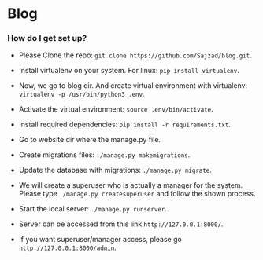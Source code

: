 # Blog

### How do I get set up? ###

* Please Clone the repo: ```git clone https://github.com/Sajzad/blog.git```.

* Install virtualenv on your system. For linux: ```pip install virtualenv```.

* Now, we go to blog dir. And create virtual environment with virtualenv: ```virtualenv -p /usr/bin/python3 .env```.

* Activate the virtual environment: ```source .env/bin/activate```.

* Install required dependencies: ```pip install -r requirements.txt```.

* Go to website dir where the manage.py file.

* Create migrations files: ```./manage.py makemigrations```.

* Update the database with migrations: ```./manage.py migrate```.

* We will create a superuser who is actually a manager for the system. Please type ```./manage.py createsuperuser``` and follow the shown process.

* Start the local server: ```./manage.py runserver```.

* Server can be accessed from this link ```http://127.0.0.1:8000/```.

* If you want superuser/manager access, please go ```http://127.0.0.1:8000/admin```.
